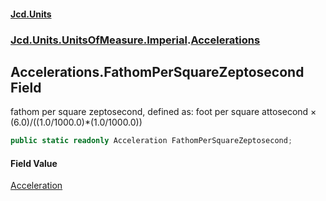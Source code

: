 #### [Jcd.Units](index.md 'index')
### [Jcd.Units.UnitsOfMeasure.Imperial](Jcd.Units.UnitsOfMeasure.Imperial.md 'Jcd.Units.UnitsOfMeasure.Imperial').[Accelerations](Accelerations.md 'Jcd.Units.UnitsOfMeasure.Imperial.Accelerations')

## Accelerations.FathomPerSquareZeptosecond Field

fathom per square zeptosecond, defined as: foot per square attosecond × (6.0)/((1.0/1000.0)*(1.0/1000.0))

```csharp
public static readonly Acceleration FathomPerSquareZeptosecond;
```

#### Field Value
[Acceleration](Acceleration.md 'Jcd.Units.UnitTypes.Acceleration')